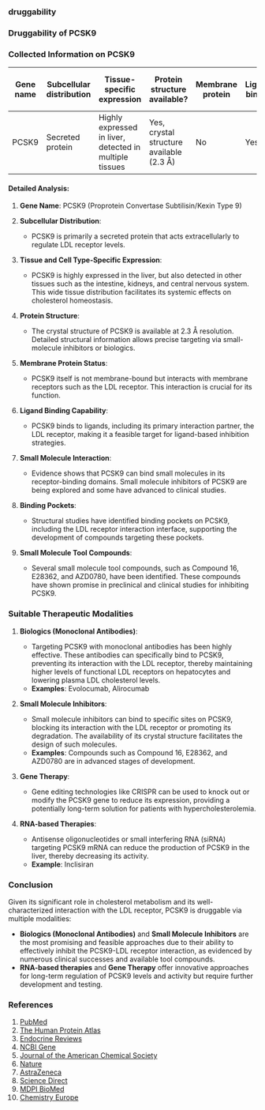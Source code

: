 ### druggability
### Druggability of PCSK9
### Collected Information on PCSK9

| Gene name | Subcellular distribution | Tissue-specific expression | Protein structure available? | Membrane protein | Ligand binder | Small molecule binder | Binding pocket | Small Molecule Tool Compounds | References |
|-----------|--------------------------|-----------------------------|------------------------------|------------------|---------------|-----------------------|----------------|-------------------------------|-----------|
| PCSK9     | Secreted protein         | Highly expressed in liver, detected in multiple tissues | Yes, crystal structure available (2.3 Å)  | No             | Yes           | Yes                   | Yes            | Compound 16, E28362, AZD0780 | [1]–[10]  |

#### Detailed Analysis:

1. **Gene Name**: PCSK9 (Proprotein Convertase Subtilisin/Kexin Type 9)

2. **Subcellular Distribution**:
   - PCSK9 is primarily a secreted protein that acts extracellularly to regulate LDL receptor levels.

3. **Tissue and Cell Type-Specific Expression**:
   - PCSK9 is highly expressed in the liver, but also detected in other tissues such as the intestine, kidneys, and central nervous system. This wide tissue distribution facilitates its systemic effects on cholesterol homeostasis.

4. **Protein Structure**:
   - The crystal structure of PCSK9 is available at 2.3 Å resolution. Detailed structural information allows precise targeting via small-molecule inhibitors or biologics.

5. **Membrane Protein Status**:
   - PCSK9 itself is not membrane-bound but interacts with membrane receptors such as the LDL receptor. This interaction is crucial for its function.

6. **Ligand Binding Capability**:
   - PCSK9 binds to ligands, including its primary interaction partner, the LDL receptor, making it a feasible target for ligand-based inhibition strategies.

7. **Small Molecule Interaction**:
   - Evidence shows that PCSK9 can bind small molecules in its receptor-binding domains. Small molecule inhibitors of PCSK9 are being explored and some have advanced to clinical studies.

8. **Binding Pockets**:
   - Structural studies have identified binding pockets on PCSK9, including the LDL receptor interaction interface, supporting the development of compounds targeting these pockets.

9. **Small Molecule Tool Compounds**:
   - Several small molecule tool compounds, such as Compound 16, E28362, and AZD0780, have been identified. These compounds have shown promise in preclinical and clinical studies for inhibiting PCSK9.

### Suitable Therapeutic Modalities

1. **Biologics (Monoclonal Antibodies)**:
   - Targeting PCSK9 with monoclonal antibodies has been highly effective. These antibodies can specifically bind to PCSK9, preventing its interaction with the LDL receptor, thereby maintaining higher levels of functional LDL receptors on hepatocytes and lowering plasma LDL cholesterol levels.
   - **Examples**: Evolocumab, Alirocumab

2. **Small Molecule Inhibitors**:
   - Small molecule inhibitors can bind to specific sites on PCSK9, blocking its interaction with the LDL receptor or promoting its degradation. The availability of its crystal structure facilitates the design of such molecules.
   - **Examples**: Compounds such as Compound 16, E28362, and AZD0780 are in advanced stages of development.

3. **Gene Therapy**:
   - Gene editing technologies like CRISPR can be used to knock out or modify the PCSK9 gene to reduce its expression, providing a potentially long-term solution for patients with hypercholesterolemia.

4. **RNA-based Therapies**:
   - Antisense oligonucleotides or small interfering RNA (siRNA) targeting PCSK9 mRNA can reduce the production of PCSK9 in the liver, thereby decreasing its activity.
   - **Example**: Inclisiran

### Conclusion

Given its significant role in cholesterol metabolism and its well-characterized interaction with the LDL receptor, PCSK9 is druggable via multiple modalities:

- **Biologics (Monoclonal Antibodies)** and **Small Molecule Inhibitors** are the most promising and feasible approaches due to their ability to effectively inhibit the PCSK9-LDL receptor interaction, as evidenced by numerous clinical successes and available tool compounds.
- **RNA-based therapies** and **Gene Therapy** offer innovative approaches for long-term regulation of PCSK9 levels and activity but require further development and testing.

### References

1. [PubMed](https://pubmed.ncbi.nlm.nih.gov/26323289/)
2. [The Human Protein Atlas](https://www.proteinatlas.org/ENSG00000169174-PCSK9/tissue)
3. [Endocrine Reviews](https://academic.oup.com/edrv/article/43/3/558/6385885)
4. [NCBI Gene](https://www.ncbi.nlm.nih.gov/gene/100102)
5. [Journal of the American Chemical Society](https://pubs.acs.org/doi/10.1021/jacs.7b09360)
6. [Nature](https://www.nature.com/articles/s41401-024-01305-9)
7. [AstraZeneca](https://www.astrazeneca.com/media-centre/medical-releases/azd0780-an-oral-pcsk9-inhibitor-demonstrated-significant-ldl-c-reduction-on-top-of-statin-in-phase-i-trial.html)
8. [Science Direct](https://www.sciencedirect.com/science/article/pii/S2451945619303228)
9. [MDPI BioMed](https://www.mdpi.com/2227-9059/12/2/286)
10. [Chemistry Europe](https://chemistry-europe.onlinelibrary.wiley.com/doi/abs/10.1002/cmdc.202400208)
